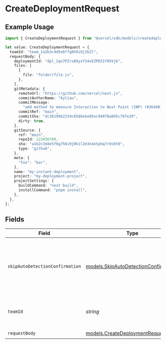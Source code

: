 # CreateDeploymentRequest

## Example Usage

```typescript
import { CreateDeploymentRequest } from "@vercel/sdk/models/createdeploymentop.js";

let value: CreateDeploymentRequest = {
  teamId: "team_1a2b3c4d5e6f7g8h9i0j1k2l",
  requestBody: {
    deploymentId: "dpl_2qn7PZrx89yxY34vEZPD31Y9XVj6",
    files: [
      {
        file: "folder/file.js",
      },
    ],
    gitMetadata: {
      remoteUrl: "https://github.com/vercel/next.js",
      commitAuthorName: "kyliau",
      commitMessage:
        "add method to measure Interaction to Next Paint (INP) (#36490)",
      commitRef: "main",
      commitSha: "dc36199b2234c6586ebe05ec94078a895c707e29",
      dirty: true,
    },
    gitSource: {
      ref: "main",
      repoId: 123456789,
      sha: "a1b2c3d4e5f6g7h8i9j0k1l2m3n4o5p6q7r8s9t0",
      type: "github",
    },
    meta: {
      "foo": "bar",
    },
    name: "my-instant-deployment",
    project: "my-deployment-project",
    projectSettings: {
      buildCommand: "next build",
      installCommand: "pnpm install",
    },
  },
};
```

## Fields

| Field                                                                                | Type                                                                                 | Required                                                                             | Description                                                                          | Example                                                                              |
| ------------------------------------------------------------------------------------ | ------------------------------------------------------------------------------------ | ------------------------------------------------------------------------------------ | ------------------------------------------------------------------------------------ | ------------------------------------------------------------------------------------ |
| `skipAutoDetectionConfirmation`                                                      | [models.SkipAutoDetectionConfirmation](../models/skipautodetectionconfirmation.md)   | :heavy_minus_sign:                                                                   | Allows to skip framework detection so the API would not fail to ask for confirmation |                                                                                      |
| `teamId`                                                                             | *string*                                                                             | :heavy_minus_sign:                                                                   | The Team identifier to perform the request on behalf of.                             | team_1a2b3c4d5e6f7g8h9i0j1k2l                                                        |
| `requestBody`                                                                        | [models.CreateDeploymentRequestBody](../models/createdeploymentrequestbody.md)       | :heavy_check_mark:                                                                   | N/A                                                                                  |                                                                                      |